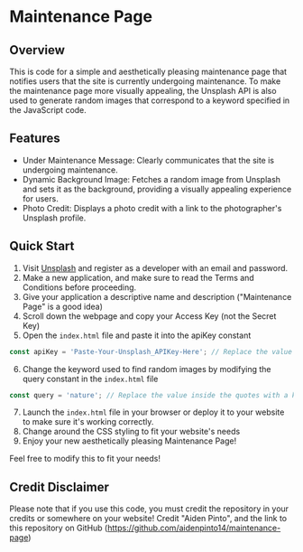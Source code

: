 # Maintenance Page
## Overview
This is code for a simple and aesthetically pleasing maintenance page that notifies users that the site is currently undergoing maintenance. To make the maintenance page more visually appealing, the Unsplash API is also used to generate random images that correspond to a keyword specified in the JavaScript code. 

## Features
- Under Maintenance Message: Clearly communicates that the site is undergoing maintenance.
- Dynamic Background Image: Fetches a random image from Unsplash and sets it as the background, providing a visually appealing experience for users.
- Photo Credit: Displays a photo credit with a link to the photographer's Unsplash profile.

## Quick Start
1. Visit [Unsplash](https://unsplash.com/developers) and register as a developer with an email and password.
2. Make a new application, and make sure to read the Terms and Conditions before proceeding.
3. Give your application a descriptive name and description ("Maintenance Page" is a good idea)
4. Scroll down the webpage and copy your Access Key (not the Secret Key)
5. Open the ```index.html``` file and paste it into the apiKey constant

```js
const apiKey = 'Paste-Your-Unsplash_APIKey-Here'; // Replace the value inside the quotes with your Access Key
```
6. Change the keyword used to find random images by modifying the query constant in the ```index.html``` file
```js
const query = 'nature'; // Replace the value inside the quotes with a keyword of your choice
```
7. Launch the ```index.html``` file in your browser or deploy it to your website to make sure it's working correctly.
8. Change around the CSS styling to fit your website's needs
9. Enjoy your new aesthetically pleasing Maintenance Page!

Feel free to modify this to fit your needs! 

## Credit Disclaimer
Please note that if you use this code, you must credit the repository in your credits or somewhere on your website! Credit "Aiden Pinto", and the link to this repository on GitHub (https://github.com/aidenpinto14/maintenance-page)
